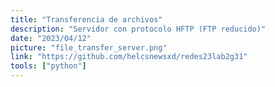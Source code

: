 ```yaml
---
title: "Transferencia de archivos"
description: "Servidor con protocolo HFTP (FTP reducido)"
date: "2023/04/12"
picture: "file_transfer_server.png"
link: "https://github.com/helcsnewsxd/redes23lab2g31"
tools: ["python"]
---
```

